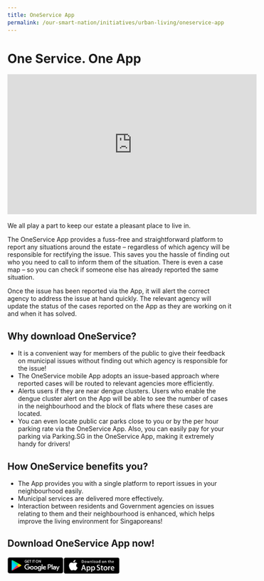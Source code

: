 ```yaml
---
title: OneService App
permalink: /our-smart-nation/initiatives/urban-living/oneservice-app
---
```


# One Service. One App

<iframe width="560" height="315" src="https://www.youtube.com/embed/GXRsAPvy-xo" frameborder="0" allow="accelerometer; autoplay; clipboard-write; encrypted-media; gyroscope; picture-in-picture" allowfullscreen></iframe>

We all play a part to keep our estate a pleasant place to live in. 

The OneService App provides a fuss-free and straightforward platform to report any situations around the estate – regardless of which agency will be responsible for rectifying the issue. This saves you the hassle of finding out who you need to call to inform them of the situation. There is even a case map – so you can check if someone else has already reported the same situation. 

Once the issue has been reported via the App, it will alert the correct agency to address the issue at hand quickly. The relevant agency will update the status of the cases reported on the App as they are working on it and when it has solved. 

## Why download OneService? 
- It is a convenient way for members of the public to give their feedback on municipal issues without finding out which agency is responsible for the issue!
- The OneService mobile App adopts an issue-based approach where reported cases will be routed to relevant agencies more efficiently.
- Alerts users if they are near dengue clusters. Users who enable the dengue cluster alert on the App will be able to see the number of cases in the neighbourhood and the block of flats where these cases are located.
- You can even locate public car parks close to you or by the per hour parking rate via the OneService App. Also, you can easily pay for your parking via Parking.SG in the OneService App, making it extremely handy for drivers! 

## How OneService benefits you? 
- The App provides you with a single platform to report issues in your neighbourhood easily. 
- Municipal services are delivered more effectively.
- Interaction between residents and Government agencies on issues relating to them and their neighbourhood is enhanced, which helps improve the living environment for Singaporeans!

## Download OneService App now!

<div style="width:50%;display:flex;flex-wrap:wrap;">
         <div style="flex:25%"><a href="https://play.google.com/store/apps/details?id=sg.gov.mnd.OneService" target="_blanket"><img alt="Google Play Store Link" src="/images/community/Google-Play.png"></a>
          </div>
          <div style="flex:25%;"><a href="https://apps.apple.com/sg/app/oneservice/id947274394" target="_blanket"><img alt="Apple App Store Link" src="/images/community/Apple-Store.png"></a>
          </div>
